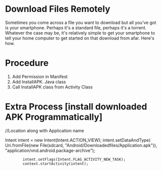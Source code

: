 # Download Files Remotely



Sometimes you come across a file you want to download but all you've got is your smartphone. Perhaps it's a standard file, perhaps it's a torrent. Whatever the case may be, it's relatively simple to get your smartphone to tell your home computer to get started on that download from afar. Here's how.



# Procedure


1. Add Permission in Manifest
2. Add InstallAPK. Java class
3. Call InstallAPK class from Activity Class



# Extra Process [install downloaded APK Programmatically]

//Location along with Application name

Intent intent = new Intent(Intent.ACTION_VIEW);
			intent.setDataAndType(
					Uri.fromFile(new File(sdcard,
							"Android/Downloadedfiles/Application.apk")),
							"application/vnd.android.package-archive");
							
							

			intent.setFlags(Intent.FLAG_ACTIVITY_NEW_TASK);
			context.startActivity(intent);
